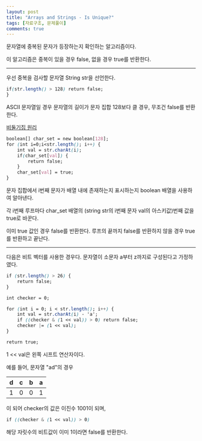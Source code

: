 ```yaml
---
layout: post
title: "Arrays and Strings - Is Unique?"
tags: [자료구조, 문제풀이]
comments: true
---
```


문자열에 중복된 문자가 등장하는지 확인하는 알고리즘이다.

이 알고리즘은 중복이 있을 경우 false, 없을 경우 true를 반환한다.

---


우선 중복을 검사할 문자열 String str을 선언한다.


```css
if(str.length() > 128) return false;
}
```

ASCII 문자열일 경우 문자열의 길이가 문자 집합 128보다 클 경우, 무조건 false를 반환한다.

[비둘기집 원리](https://ko.wikipedia.org/wiki/%EB%B9%84%EB%91%98%EA%B8%B0%EC%A7%91_%EC%9B%90%EB%A6%AC)

```css
boolean[] char_set = new boolean[128];
for (int i=0;i<str.length(); i++) {
    int val = str.charAt(i);
    if(char_set[val]) {
        return false;
    }
    char_set[val] = true;
}
```

문자 집합에서 i번째 문자가 배열 내에 존재하는지 표시하는지 boolean 배열을 사용하여 알아낸다.

각 i번째 루프마다 char_set 배열의 (string str의 i번째 문자 val의 아스키값)번째 값을 true로 바꾼다.

이미 true 값인 경우 false를 반환한다. 루프의 끝까지 false를 반환하지 않을 경우 true를 반환하고 끝난다.




---

다음은 비트 벡터를 사용한 경우다.
문자열이 소문자 a부터 z까지로 구성된다고 가정하였다.

```css
if (str.length() > 26) { 
	return false;
}

int checker = 0;

for (int i = 0; i < str.length(); i++) {
	int val = str.charAt(i) - 'a';
	if ((checker & (1 << val)) > 0) return false;
	checker |= (1 << val);
}

return true;
```

1 << val은 왼쪽 시프트 연산자이다.

예를 들어, 문자열 "ad"의 경우

| d | c | b | a |
|---|---|---|---|
| 1 | 0 | 0 | 1 |

이 되어 checker의 값은 이진수 1001이 되며,

```css
if ((checker & (1 << val)) > 0)  
```
해당 자릿수의 비트값이 이미 1이라면 false를 반환한다.





